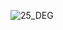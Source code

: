 ![25_DEG](https://user-images.githubusercontent.com/94137581/144298917-4dd004a2-ad57-4013-9ab9-ca99d9bc98fd.png)

